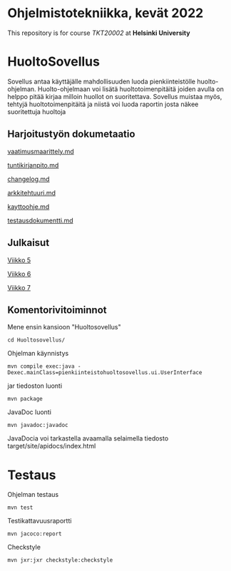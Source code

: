 # Ohjelmistotekniikka, kevät 2022

This repository is for course *TKT20002* at **Helsinki University**

# HuoltoSovellus

Sovellus antaa käyttäjälle mahdollisuuden luoda pienkiinteistölle huolto-ohjelman. Huolto-ohjelmaan voi lisätä huoltotoimenpitäitä joiden avulla on helppo pitää kirjaa milloin huollot on suoritettava. Sovellus muistaa myös, tehtyjä huoltotoimenpitäitä ja niistä voi luoda raportin josta näkee suoritettuja huoltoja

## Harjoitustyön dokumetaatio
[vaatimusmaarittely.md](https://github.com/Zatyri/ot-harjoitustyo/blob/master/dokumentaatio/vaatimusmaarittely.md)

[tuntikirjanpito.md](https://github.com/Zatyri/ot-harjoitustyo/blob/master/dokumentaatio/tuntikirjanpito.md)

[changelog.md](https://github.com/Zatyri/ot-harjoitustyo/blob/master/dokumentaatio/changelog.md)

[arkkitehtuuri.md](https://github.com/Zatyri/ot-harjoitustyo/blob/master/dokumentaatio/arkkitehtuuri.md)

[kayttoohje.md](https://github.com/Zatyri/ot-harjoitustyo/blob/master/dokumentaatio/kayttoohje.md)

[testausdokumentti.md](https://github.com/Zatyri/ot-harjoitustyo/blob/master/dokumentaatio/testaus.md)

## Julkaisut

[Viikko 5](https://github.com/Zatyri/ot-harjoitustyo/releases/tag/viikko5)

[Viikko 6](https://github.com/Zatyri/ot-harjoitustyo/releases/tag/viikko6)

[Viikko 7](https://github.com/Zatyri/ot-harjoitustyo/releases/tag/viikko7)

## Komentorivitoiminnot

Mene ensin kansioon "Huoltosovellus"
```
cd Huoltosovellus/
```

Ohjelman käynnistys
```
mvn compile exec:java -Dexec.mainClass=pienkiinteistohuoltosovellus.ui.UserInterface
```

jar tiedoston luonti
```
mvn package
```

JavaDoc luonti
```
mvn javadoc:javadoc
```
JavaDocia voi tarkastella avaamalla selaimella tiedosto target/site/apidocs/index.html

# Testaus

Ohjelman testaus
```
mvn test
```

Testikattavuusraportti
```
mvn jacoco:report
```

Checkstyle
```
mvn jxr:jxr checkstyle:checkstyle
```

